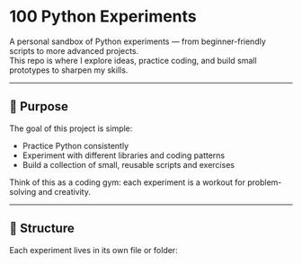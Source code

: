 # 100 Python Experiments

A personal sandbox of Python experiments — from beginner-friendly scripts to more advanced projects.  
This repo is where I explore ideas, practice coding, and build small prototypes to sharpen my skills.  

---

## 📌 Purpose
The goal of this project is simple:
- Practice Python consistently
- Experiment with different libraries and coding patterns
- Build a collection of small, reusable scripts and exercises

Think of this as a coding gym: each experiment is a workout for problem-solving and creativity.

---

## 📂 Structure
Each experiment lives in its own file or folder:

